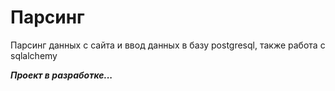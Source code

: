 # Парсинг
Парсинг данных с сайта и ввод данных в базу postgresql, также работа с sqlalchemy

_**Проект в разработке...**_